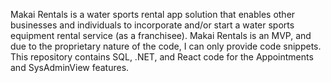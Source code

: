 Makai Rentals is a water sports rental app solution that enables other businesses and individuals to incorporate and/or start a water sports equipment rental service (as a franchisee). Makai Rentals is an MVP, and due to the proprietary nature of the code, I can only provide code snippets. This repository contains SQL, .NET, and React code for the Appointments and SysAdminView features.
